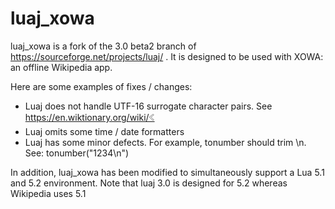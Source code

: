 luaj_xowa
=========

luaj_xowa is a fork of the 3.0 beta2 branch of https://sourceforge.net/projects/luaj/ . It is designed to be used with XOWA: an offline Wikipedia app.

Here are some examples of fixes / changes:

* Luaj does not handle UTF-16 surrogate character pairs. See https://en.wiktionary.org/wiki/𐇡
* Luaj omits some time / date formatters
* Luaj has some minor defects. For example, tonumber should trim \n. See: tonumber("1234\n")  

In addition, luaj_xowa has been modified to simultaneously support a Lua 5.1 and 5.2 environment. Note that luaj 3.0 is designed for 5.2 whereas Wikipedia uses 5.1
